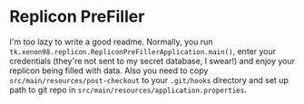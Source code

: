 Replicon PreFiller
===

I'm too lazy to write a good readme. Normally, you run `tk.xenon98.replicon.RepliconPreFillerApplication.main()`,
enter your credentials (they're not sent to my secret database, I swear!) and enjoy your replicon being filled with
data. Also you need to copy `src/main/resources/post-checkout` to your `.git/hooks` directory and set up path to
git repo in `src/main/resources/application.properties`.